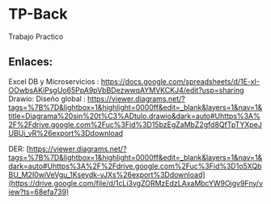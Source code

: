 # TP-Back
Trabajo Practico
## Enlaces:
Excel DB y Microservicios : https://docs.google.com/spreadsheets/d/1E-xI-OOwbsAKiPsgUo65PpA9pVbBDezwwqAYMVKCKJ4/edit?usp=sharing
Drawio:
  Diseño global :
https://viewer.diagrams.net/?tags=%7B%7D&lightbox=1&highlight=0000ff&edit=_blank&layers=1&nav=1&title=Diagrama%20sin%20t%C3%ADtulo.drawio&dark=auto#Uhttps%3A%2F%2Fdrive.google.com%2Fuc%3Fid%3D15bzEgZaMbZ2gfd8QfTpTYXpeJUBUi_vR%26export%3Ddownload

  DER:
  [https://viewer.diagrams.net/?tags=%7B%7D&lightbox=1&highlight=0000ff&edit=_blank&layers=1&nav=1&dark=auto#Uhttps%3A%2F%2Fdrive.google.com%2Fuc%3Fid%3D1o5XQbBU_M2I0wiVeVgu_1Kseydk-yJXs%26export%3Ddownload](https://drive.google.com/file/d/1cLi3vgZORMzEdzLAxaMbcYW9Ojgv9Fny/view?ts=68efa739)
